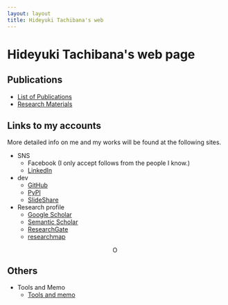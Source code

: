 ```yaml
---
layout: layout
title: Hideyuki Tachibana's web
---
```



# Hideyuki Tachibana's web page

## Publications

- [List of Publications](publications.html)
- [Research Materials](https://tachi-hi.github.io/research)

## Links to my accounts
More detailed info on me and my works will be found at the following sites.

+ SNS
   + Facebook (I only accept follows from the people I know.)
   + [LinkedIn](https://jp.linkedin.com/in/hideyuki-tachibana-5a513451)
+ dev
   + [GitHub](https://github.com/tachi-hi)
   + [PyPI](https://pypi.org/user/tachi-hi)
   + [SlideShare](https://www.slideshare.net/HideyukiTachibana)
+ Research profile
   + [Google Scholar](https://scholar.google.co.jp/citations?user=wAXtttwAAAAJ)
   + [Semantic Scholar](https://www.semanticscholar.org/author/Hideyuki-Tachibana/29876981)
   + [ResearchGate](https://www.researchgate.net/profile/Hideyuki_Tachibana)
   + [researchmap](https://researchmap.jp/tachi-hi/)

<div align="center">
   <span itemscope itemtype="https://schema.org/Person"><a itemprop="sameAs" content="https://orcid.org/0000-0001-5162-1294" href="https://orcid.org/0000-0001-5162-1294" target="orcid.widget" rel="me noopener noreferrer" style="vertical-align:top;"><img src="https://orcid.org/sites/default/files/images/orcid_16x16.png" style="width:1em;margin-right:.5em;" alt="ORCID iD icon"></a></span>
   <span id="badgeCont616"><script type="text/javascript" src="https://publons.com/mashlets?el=badgeCont616&rid=AAU-4568-2021&size=small"></script></span>
</div>

## Others

+ Tools and Memo
    + [Tools and memo](tools.html)
